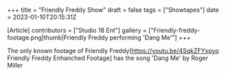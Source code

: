+++
title = "Friendly Freddy Show"
draft = false
tags = ["Showtapes"]
date = 2023-01-10T20:15:31Z

[Article]
contributors = ["Studio 18 Ent"]
gallery = ["Friendly-freddy-footage.png|thumb|Friendly Freddy performing 'Dang Me'"]
+++

The only known footage of Friendly Freddy<ref>[https://youtu.be/4SqkZFYxpyo Friendly Freddy Enhanched Footage]</ref> has the song 'Dang Me' by Roger Miller